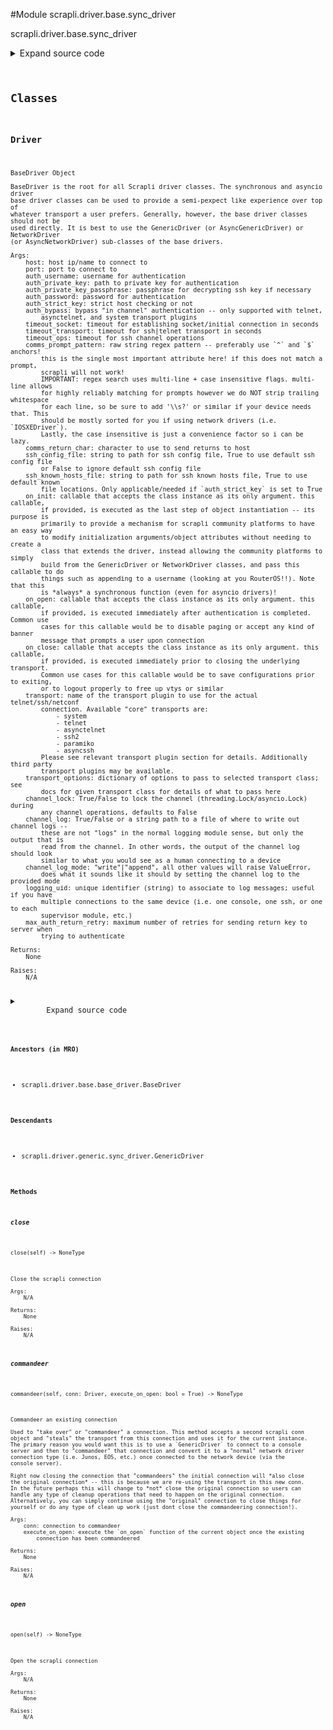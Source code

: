 <link rel="preload stylesheet" as="style" href="https://cdnjs.cloudflare.com/ajax/libs/10up-sanitize.css/11.0.1/sanitize.min.css" integrity="sha256-PK9q560IAAa6WVRRh76LtCaI8pjTJ2z11v0miyNNjrs=" crossorigin>
<link rel="preload stylesheet" as="style" href="https://cdnjs.cloudflare.com/ajax/libs/10up-sanitize.css/11.0.1/typography.min.css" integrity="sha256-7l/o7C8jubJiy74VsKTidCy1yBkRtiUGbVkYBylBqUg=" crossorigin>
<link rel="stylesheet preload" as="style" href="https://cdnjs.cloudflare.com/ajax/libs/highlight.js/10.1.1/styles/github.min.css" crossorigin>
<script defer src="https://cdnjs.cloudflare.com/ajax/libs/highlight.js/10.1.1/highlight.min.js" integrity="sha256-Uv3H6lx7dJmRfRvH8TH6kJD1TSK1aFcwgx+mdg3epi8=" crossorigin></script>
<script>window.addEventListener('DOMContentLoaded', () => hljs.initHighlighting())</script>















#Module scrapli.driver.base.sync_driver

scrapli.driver.base.sync_driver

<details class="source">
    <summary>
        <span>Expand source code</span>
    </summary>
    <pre>
        <code class="python">
"""scrapli.driver.base.sync_driver"""
from types import TracebackType
from typing import Any, Optional, Type

from scrapli.channel import Channel
from scrapli.driver.base.base_driver import BaseDriver
from scrapli.exceptions import ScrapliValueError
from scrapli.transport import ASYNCIO_TRANSPORTS


class Driver(BaseDriver):
    def __init__(self, **kwargs: Any):
        super().__init__(**kwargs)

        if self.transport_name in ASYNCIO_TRANSPORTS:
            raise ScrapliValueError(
                "provided transport is *not* an sync transport, must use an sync transport with"
                " the (sync)Driver(s)"
            )

        self.channel = Channel(
            transport=self.transport,
            base_channel_args=self._base_channel_args,
        )

    def __enter__(self) -> "Driver":
        """
        Enter method for context manager

        Args:
            N/A

        Returns:
            Driver: opened Driver object

        Raises:
            N/A

        """
        self.open()
        return self

    def __exit__(
        self,
        exception_type: Optional[Type[BaseException]],
        exception_value: Optional[BaseException],
        traceback: Optional[TracebackType],
    ) -> None:
        """
        Exit method to cleanup for context manager

        Args:
            exception_type: exception type being raised
            exception_value: message from exception being raised
            traceback: traceback from exception being raised

        Returns:
            None

        Raises:
            N/A

        """
        self.close()

    def open(self) -> None:
        """
        Open the scrapli connection

        Args:
            N/A

        Returns:
            None

        Raises:
            N/A

        """
        self._pre_open_closing_log(closing=False)

        self.transport.open()
        self.channel.open()

        if self.transport_name in ("system",) and not self.auth_bypass:
            self.channel.channel_authenticate_ssh(
                auth_password=self.auth_password,
                auth_private_key_passphrase=self.auth_private_key_passphrase,
            )
        if (
            self.transport_name
            in (
                "telnet",
                "asynctelnet",
            )
            and not self.auth_bypass
        ):
            self.channel.channel_authenticate_telnet(
                auth_username=self.auth_username, auth_password=self.auth_password
            )

        if self.on_open:
            self.on_open(self)

        self._post_open_closing_log(closing=False)

    def close(self) -> None:
        """
        Close the scrapli connection

        Args:
            N/A

        Returns:
            None

        Raises:
            N/A

        """
        self._pre_open_closing_log(closing=True)

        if self.on_close:
            self.on_close(self)

        self.transport.close()
        self.channel.close()

        self._post_open_closing_log(closing=True)

    def commandeer(self, conn: "Driver", execute_on_open: bool = True) -> None:
        """
        Commandeer an existing connection

        Used to "take over" or "commandeer" a connection. This method accepts a second scrapli conn
        object and "steals" the transport from this connection and uses it for the current instance.
        The primary reason you would want this is to use a `GenericDriver` to connect to a console
        server and then to "commandeer" that connection and convert it to a "normal" network driver
        connection type (i.e. Junos, EOS, etc.) once connected to the network device (via the
        console server).

        Right now closing the connection that "commandeers" the initial connection will *also close
        the original connection* -- this is because we are re-using the transport in this new conn.
        In the future perhaps this will change to *not* close the original connection so users can
        handle any type of cleanup operations that need to happen on the original connection.
        Alternatively, you can simply continue using the "original" connection to close things for
        yourself or do any type of clean up work (just dont close the commandeering connection!).

        Args:
            conn: connection to commandeer
            execute_on_open: execute the `on_open` function of the current object once the existing
                connection has been commandeered

        Returns:
            None

        Raises:
            N/A

        """
        original_logger = conn.logger
        original_transport = conn.transport
        original_transport_logger = conn.transport.logger
        original_channel_logger = conn.channel.logger
        original_channel_channel_log = conn.channel.channel_log

        self.logger = original_logger
        self.channel.logger = original_channel_logger
        self.channel.transport = original_transport
        self.transport = original_transport
        self.transport.logger = original_transport_logger

        if original_channel_channel_log is not None:
            # if the original connection had a channel log we also commandeer that; note that when
            # the new connection is closed this will also close the channel log; see docstring.
            self.channel.channel_log = original_channel_channel_log

        if execute_on_open is True and self.on_open is not None:
            self.on_open(self)
        </code>
    </pre>
</details>




## Classes

### Driver


```text
BaseDriver Object

BaseDriver is the root for all Scrapli driver classes. The synchronous and asyncio driver
base driver classes can be used to provide a semi-pexpect like experience over top of
whatever transport a user prefers. Generally, however, the base driver classes should not be
used directly. It is best to use the GenericDriver (or AsyncGenericDriver) or NetworkDriver
(or AsyncNetworkDriver) sub-classes of the base drivers.

Args:
    host: host ip/name to connect to
    port: port to connect to
    auth_username: username for authentication
    auth_private_key: path to private key for authentication
    auth_private_key_passphrase: passphrase for decrypting ssh key if necessary
    auth_password: password for authentication
    auth_strict_key: strict host checking or not
    auth_bypass: bypass "in channel" authentication -- only supported with telnet,
        asynctelnet, and system transport plugins
    timeout_socket: timeout for establishing socket/initial connection in seconds
    timeout_transport: timeout for ssh|telnet transport in seconds
    timeout_ops: timeout for ssh channel operations
    comms_prompt_pattern: raw string regex pattern -- preferably use `^` and `$` anchors!
        this is the single most important attribute here! if this does not match a prompt,
        scrapli will not work!
        IMPORTANT: regex search uses multi-line + case insensitive flags. multi-line allows
        for highly reliably matching for prompts however we do NOT strip trailing whitespace
        for each line, so be sure to add '\\s?' or similar if your device needs that. This
        should be mostly sorted for you if using network drivers (i.e. `IOSXEDriver`).
        Lastly, the case insensitive is just a convenience factor so i can be lazy.
    comms_return_char: character to use to send returns to host
    ssh_config_file: string to path for ssh config file, True to use default ssh config file
        or False to ignore default ssh config file
    ssh_known_hosts_file: string to path for ssh known hosts file, True to use default known
        file locations. Only applicable/needed if `auth_strict_key` is set to True
    on_init: callable that accepts the class instance as its only argument. this callable,
        if provided, is executed as the last step of object instantiation -- its purpose is
        primarily to provide a mechanism for scrapli community platforms to have an easy way
        to modify initialization arguments/object attributes without needing to create a
        class that extends the driver, instead allowing the community platforms to simply
        build from the GenericDriver or NetworkDriver classes, and pass this callable to do
        things such as appending to a username (looking at you RouterOS!!). Note that this
        is *always* a synchronous function (even for asyncio drivers)!
    on_open: callable that accepts the class instance as its only argument. this callable,
        if provided, is executed immediately after authentication is completed. Common use
        cases for this callable would be to disable paging or accept any kind of banner
        message that prompts a user upon connection
    on_close: callable that accepts the class instance as its only argument. this callable,
        if provided, is executed immediately prior to closing the underlying transport.
        Common use cases for this callable would be to save configurations prior to exiting,
        or to logout properly to free up vtys or similar
    transport: name of the transport plugin to use for the actual telnet/ssh/netconf
        connection. Available "core" transports are:
            - system
            - telnet
            - asynctelnet
            - ssh2
            - paramiko
            - asyncssh
        Please see relevant transport plugin section for details. Additionally third party
        transport plugins may be available.
    transport_options: dictionary of options to pass to selected transport class; see
        docs for given transport class for details of what to pass here
    channel_lock: True/False to lock the channel (threading.Lock/asyncio.Lock) during
        any channel operations, defaults to False
    channel_log: True/False or a string path to a file of where to write out channel logs --
        these are not "logs" in the normal logging module sense, but only the output that is
        read from the channel. In other words, the output of the channel log should look
        similar to what you would see as a human connecting to a device
    channel_log_mode: "write"|"append", all other values will raise ValueError,
        does what it sounds like it should by setting the channel log to the provided mode
    logging_uid: unique identifier (string) to associate to log messages; useful if you have
        multiple connections to the same device (i.e. one console, one ssh, or one to each
        supervisor module, etc.)
    max_auth_return_retry: maximum number of retries for sending return key to server when
        trying to authenticate

Returns:
    None

Raises:
    N/A
```

<details class="source">
    <summary>
        <span>Expand source code</span>
    </summary>
    <pre>
        <code class="python">
class Driver(BaseDriver):
    def __init__(self, **kwargs: Any):
        super().__init__(**kwargs)

        if self.transport_name in ASYNCIO_TRANSPORTS:
            raise ScrapliValueError(
                "provided transport is *not* an sync transport, must use an sync transport with"
                " the (sync)Driver(s)"
            )

        self.channel = Channel(
            transport=self.transport,
            base_channel_args=self._base_channel_args,
        )

    def __enter__(self) -> "Driver":
        """
        Enter method for context manager

        Args:
            N/A

        Returns:
            Driver: opened Driver object

        Raises:
            N/A

        """
        self.open()
        return self

    def __exit__(
        self,
        exception_type: Optional[Type[BaseException]],
        exception_value: Optional[BaseException],
        traceback: Optional[TracebackType],
    ) -> None:
        """
        Exit method to cleanup for context manager

        Args:
            exception_type: exception type being raised
            exception_value: message from exception being raised
            traceback: traceback from exception being raised

        Returns:
            None

        Raises:
            N/A

        """
        self.close()

    def open(self) -> None:
        """
        Open the scrapli connection

        Args:
            N/A

        Returns:
            None

        Raises:
            N/A

        """
        self._pre_open_closing_log(closing=False)

        self.transport.open()
        self.channel.open()

        if self.transport_name in ("system",) and not self.auth_bypass:
            self.channel.channel_authenticate_ssh(
                auth_password=self.auth_password,
                auth_private_key_passphrase=self.auth_private_key_passphrase,
            )
        if (
            self.transport_name
            in (
                "telnet",
                "asynctelnet",
            )
            and not self.auth_bypass
        ):
            self.channel.channel_authenticate_telnet(
                auth_username=self.auth_username, auth_password=self.auth_password
            )

        if self.on_open:
            self.on_open(self)

        self._post_open_closing_log(closing=False)

    def close(self) -> None:
        """
        Close the scrapli connection

        Args:
            N/A

        Returns:
            None

        Raises:
            N/A

        """
        self._pre_open_closing_log(closing=True)

        if self.on_close:
            self.on_close(self)

        self.transport.close()
        self.channel.close()

        self._post_open_closing_log(closing=True)

    def commandeer(self, conn: "Driver", execute_on_open: bool = True) -> None:
        """
        Commandeer an existing connection

        Used to "take over" or "commandeer" a connection. This method accepts a second scrapli conn
        object and "steals" the transport from this connection and uses it for the current instance.
        The primary reason you would want this is to use a `GenericDriver` to connect to a console
        server and then to "commandeer" that connection and convert it to a "normal" network driver
        connection type (i.e. Junos, EOS, etc.) once connected to the network device (via the
        console server).

        Right now closing the connection that "commandeers" the initial connection will *also close
        the original connection* -- this is because we are re-using the transport in this new conn.
        In the future perhaps this will change to *not* close the original connection so users can
        handle any type of cleanup operations that need to happen on the original connection.
        Alternatively, you can simply continue using the "original" connection to close things for
        yourself or do any type of clean up work (just dont close the commandeering connection!).

        Args:
            conn: connection to commandeer
            execute_on_open: execute the `on_open` function of the current object once the existing
                connection has been commandeered

        Returns:
            None

        Raises:
            N/A

        """
        original_logger = conn.logger
        original_transport = conn.transport
        original_transport_logger = conn.transport.logger
        original_channel_logger = conn.channel.logger
        original_channel_channel_log = conn.channel.channel_log

        self.logger = original_logger
        self.channel.logger = original_channel_logger
        self.channel.transport = original_transport
        self.transport = original_transport
        self.transport.logger = original_transport_logger

        if original_channel_channel_log is not None:
            # if the original connection had a channel log we also commandeer that; note that when
            # the new connection is closed this will also close the channel log; see docstring.
            self.channel.channel_log = original_channel_channel_log

        if execute_on_open is True and self.on_open is not None:
            self.on_open(self)
        </code>
    </pre>
</details>


#### Ancestors (in MRO)
- scrapli.driver.base.base_driver.BaseDriver
#### Descendants
- scrapli.driver.generic.sync_driver.GenericDriver
#### Methods

    

##### close
`close(self) ‑> NoneType`

```text
Close the scrapli connection

Args:
    N/A

Returns:
    None

Raises:
    N/A
```



    

##### commandeer
`commandeer(self, conn: Driver, execute_on_open: bool = True) ‑> NoneType`

```text
Commandeer an existing connection

Used to "take over" or "commandeer" a connection. This method accepts a second scrapli conn
object and "steals" the transport from this connection and uses it for the current instance.
The primary reason you would want this is to use a `GenericDriver` to connect to a console
server and then to "commandeer" that connection and convert it to a "normal" network driver
connection type (i.e. Junos, EOS, etc.) once connected to the network device (via the
console server).

Right now closing the connection that "commandeers" the initial connection will *also close
the original connection* -- this is because we are re-using the transport in this new conn.
In the future perhaps this will change to *not* close the original connection so users can
handle any type of cleanup operations that need to happen on the original connection.
Alternatively, you can simply continue using the "original" connection to close things for
yourself or do any type of clean up work (just dont close the commandeering connection!).

Args:
    conn: connection to commandeer
    execute_on_open: execute the `on_open` function of the current object once the existing
        connection has been commandeered

Returns:
    None

Raises:
    N/A
```



    

##### open
`open(self) ‑> NoneType`

```text
Open the scrapli connection

Args:
    N/A

Returns:
    None

Raises:
    N/A
```